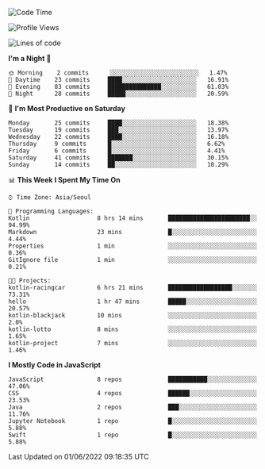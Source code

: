 <!--START_SECTION:waka-->
![Code Time](http://img.shields.io/badge/Code%20Time-847%20hrs%2048%20mins-blue)

![Profile Views](http://img.shields.io/badge/Profile%20Views-0-blue)

![Lines of code](https://img.shields.io/badge/From%20Hello%20World%20I%27ve%20Written-54%20Thousand%20lines%20of%20code-blue)

**I'm a Night 🦉** 

```text
🌞 Morning    2 commits      ░░░░░░░░░░░░░░░░░░░░░░░░░   1.47% 
🌆 Daytime    23 commits     ████░░░░░░░░░░░░░░░░░░░░░   16.91% 
🌃 Evening    83 commits     ███████████████░░░░░░░░░░   61.03% 
🌙 Night      28 commits     █████░░░░░░░░░░░░░░░░░░░░   20.59%

```
📅 **I'm Most Productive on Saturday** 

```text
Monday       25 commits     ████░░░░░░░░░░░░░░░░░░░░░   18.38% 
Tuesday      19 commits     ███░░░░░░░░░░░░░░░░░░░░░░   13.97% 
Wednesday    22 commits     ████░░░░░░░░░░░░░░░░░░░░░   16.18% 
Thursday     9 commits      █░░░░░░░░░░░░░░░░░░░░░░░░   6.62% 
Friday       6 commits      █░░░░░░░░░░░░░░░░░░░░░░░░   4.41% 
Saturday     41 commits     ███████░░░░░░░░░░░░░░░░░░   30.15% 
Sunday       14 commits     ██░░░░░░░░░░░░░░░░░░░░░░░   10.29%

```


📊 **This Week I Spent My Time On** 

```text
⌚︎ Time Zone: Asia/Seoul

💬 Programming Languages: 
Kotlin                   8 hrs 14 mins       ███████████████████████░░   94.99% 
Markdown                 23 mins             █░░░░░░░░░░░░░░░░░░░░░░░░   4.44% 
Properties               1 min               ░░░░░░░░░░░░░░░░░░░░░░░░░   0.36% 
GitIgnore file           1 min               ░░░░░░░░░░░░░░░░░░░░░░░░░   0.21%

🐱‍💻 Projects: 
kotlin-racingcar         6 hrs 21 mins       ██████████████████░░░░░░░   73.31% 
hello                    1 hr 47 mins        █████░░░░░░░░░░░░░░░░░░░░   20.57% 
kotlin-blackjack         10 mins             ░░░░░░░░░░░░░░░░░░░░░░░░░   2.0% 
kotlin-lotto             8 mins              ░░░░░░░░░░░░░░░░░░░░░░░░░   1.65% 
kotlin-project           7 mins              ░░░░░░░░░░░░░░░░░░░░░░░░░   1.46%

```

**I Mostly Code in JavaScript** 

```text
JavaScript               8 repos             ███████████░░░░░░░░░░░░░░   47.06% 
CSS                      4 repos             ██████░░░░░░░░░░░░░░░░░░░   23.53% 
Java                     2 repos             ███░░░░░░░░░░░░░░░░░░░░░░   11.76% 
Jupyter Notebook         1 repo              █░░░░░░░░░░░░░░░░░░░░░░░░   5.88% 
Swift                    1 repo              █░░░░░░░░░░░░░░░░░░░░░░░░   5.88%

```



 Last Updated on 01/06/2022 09:18:35 UTC
<!--END_SECTION:waka-->
